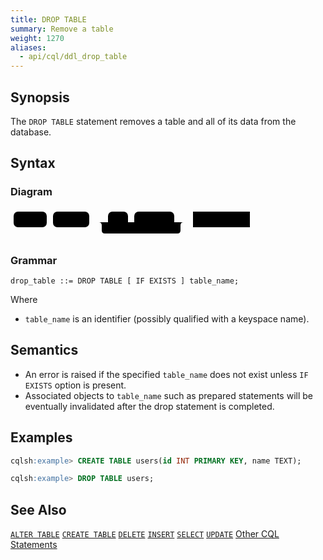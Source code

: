 ```yaml
---
title: DROP TABLE
summary: Remove a table
weight: 1270
aliases:
  - api/cql/ddl_drop_table
---
```


## Synopsis
The `DROP TABLE` statement removes a table and all of its data from the database.

## Syntax

### Diagram
<svg class="rrdiagram" version="1.1" xmlns:xlink="http://www.w3.org/1999/xlink" xmlns="http://www.w3.org/2000/svg" width="388" height="50" viewbox="0 0 388 50"><path class="connector" d="M0 22h5m53 0h10m58 0h30m32 0h10m64 0h20m-141 0q5 0 5 5v8q0 5 5 5h116q5 0 5-5v-8q0-5 5-5m5 0h10m91 0h5"/><rect class="literal" x="5" y="5" width="53" height="25" rx="7"/><text class="text" x="15" y="22">DROP</text><rect class="literal" x="68" y="5" width="58" height="25" rx="7"/><text class="text" x="78" y="22">TABLE</text><rect class="literal" x="156" y="5" width="32" height="25" rx="7"/><text class="text" x="166" y="22">IF</text><rect class="literal" x="198" y="5" width="64" height="25" rx="7"/><text class="text" x="208" y="22">EXISTS</text><a xlink:href="../grammar_diagrams#table-name"><rect class="rule" x="292" y="5" width="91" height="25"/><text class="text" x="302" y="22">table_name</text></a></svg>

### Grammar
```
drop_table ::= DROP TABLE [ IF EXISTS ] table_name;
```
Where

- `table_name` is an identifier (possibly qualified with a keyspace name).

## Semantics

 - An error is raised if the specified `table_name` does not exist unless `IF EXISTS` option is present.
 - Associated objects to `table_name` such as prepared statements will be eventually invalidated after the drop statement is completed.

## Examples

```{.sql .copy .separator-gt} 
cqlsh:example> CREATE TABLE users(id INT PRIMARY KEY, name TEXT);
```
```{.sql .copy .separator-gt} 
cqlsh:example> DROP TABLE users;
```

## See Also

[`ALTER TABLE`](../ddl_alter_table)
[`CREATE TABLE`](../ddl_create_table)
[`DELETE`](../dml_delete)
[`INSERT`](../dml_insert)
[`SELECT`](../dml_select)
[`UPDATE`](../dml_update)
[Other CQL Statements](..)
